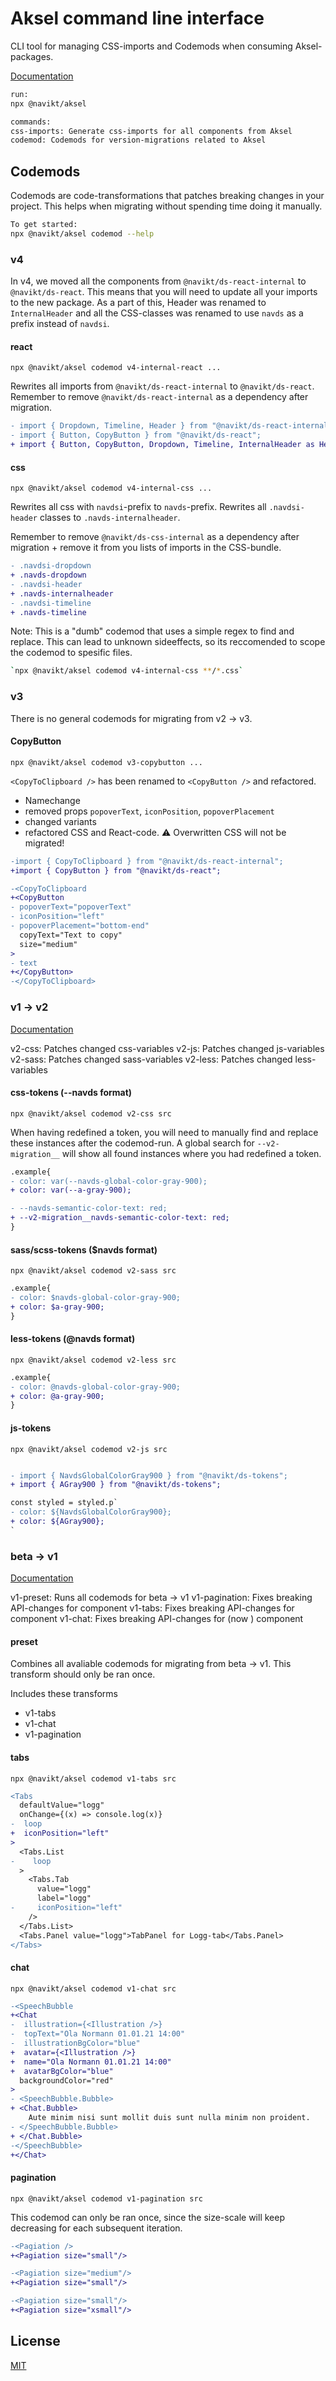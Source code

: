 # Aksel command line interface

CLI tool for managing CSS-imports and Codemods when consuming Aksel-packages.

[Documentation](https://aksel.nav.no/preview/grunnleggende/kode/kommandolinje)

```bash
run:
npx @navikt/aksel

commands:
css-imports: Generate css-imports for all components from Aksel
codemod: Codemods for version-migrations related to Aksel
```

## Codemods

Codemods are code-transformations that patches breaking changes in your project. This helps when migrating without spending time doing it manually.

```bash
To get started:
npx @navikt/aksel codemod --help
```

### v4

In v4, we moved all the components from `@navikt/ds-react-internal` to `@navikt/ds-react`. This means that you will need to update all your imports to the new package. As a part of this, Header was renamed to `InternalHeader` and all the CSS-classes was renamed to use `navds` as a prefix instead of `navdsi`.

#### react

`npx @navikt/aksel codemod v4-internal-react ...`

Rewrites all imports from `@navikt/ds-react-internal` to `@navikt/ds-react`. Remember to remove `@navikt/ds-react-internal` as a dependency after migration.

```diff
- import { Dropdown, Timeline, Header } from "@navikt/ds-react-internal";
- import { Button, CopyButton } from "@navikt/ds-react";
+ import { Button, CopyButton, Dropdown, Timeline, InternalHeader as Header } from "@navikt/ds-react";
```

#### css

`npx @navikt/aksel codemod v4-internal-css ...`

Rewrites all css with `navdsi`-prefix to `navds`-prefix. Rewrites all `.navdsi-header` classes to `.navds-internalheader`.

Remember to remove `@navikt/ds-css-internal` as a dependency after migration + remove it from you lists of imports in the CSS-bundle.

```diff
- .navdsi-dropdown
+ .navds-dropdown
- .navdsi-header
+ .navds-internalheader
- .navdsi-timeline
+ .navds-timeline
```

Note: This is a "dumb" codemod that uses a simple regex to find and replace. This can lead to unknown sideeffects, so its reccomended to scope the codemod to spesific files.

```bash
`npx @navikt/aksel codemod v4-internal-css **/*.css`
```

### v3

There is no general codemods for migrating from v2 -> v3.

#### CopyButton

`npx @navikt/aksel codemod v3-copybutton ...`

`<CopyToClipboard />` has been renamed to `<CopyButton />` and refactored.

- Namechange
- removed props `popoverText`, `iconPosition`, `popoverPlacement`
- changed variants
- refactored CSS and React-code. ⚠️ Overwritten CSS will not be migrated!

```diff
-import { CopyToClipboard } from "@navikt/ds-react-internal";
+import { CopyButton } from "@navikt/ds-react";

-<CopyToClipboard
+<CopyButton
- popoverText="popoverText"
- iconPosition="left"
- popoverPlacement="bottom-end"
  copyText="Text to copy"
  size="medium"
>
- text
+</CopyButton>
-</CopyToClipboard>

```

### v1 -> v2

[Documentation](https://aksel.nav.no/grunnleggende/kode/migrering#h76f47744d112)

v2-css: Patches changed css-variables
v2-js: Patches changed js-variables
v2-sass: Patches changed sass-variables
v2-less: Patches changed less-variables

#### css-tokens (--navds format)

`npx @navikt/aksel codemod v2-css src`

When having redefined a token, you will need to manually find and replace these instances after the codemod-run. A global search for `--v2-migration__` will show all found instances where you had redefined a token.

```diff
.example{
- color: var(--navds-global-color-gray-900);
+ color: var(--a-gray-900);

- --navds-semantic-color-text: red;
+ --v2-migration__navds-semantic-color-text: red;
}
```

#### sass/scss-tokens ($navds format)

`npx @navikt/aksel codemod v2-sass src`

```diff
.example{
- color: $navds-global-color-gray-900;
+ color: $a-gray-900;
}
```

#### less-tokens (@navds format)

`npx @navikt/aksel codemod v2-less src`

```diff
.example{
- color: @navds-global-color-gray-900;
+ color: @a-gray-900;
}
```

#### js-tokens

`npx @navikt/aksel codemod v2-js src`

```diff

- import { NavdsGlobalColorGray900 } from "@navikt/ds-tokens";
+ import { AGray900 } from "@navikt/ds-tokens";

const styled = styled.p`
- color: ${NavdsGlobalColorGray900};
+ color: ${AGray900};
`
```

### beta -> v1

[Documentation](https://aksel.nav.no/grunnleggende/kode/migrering#h50d54a5af8c1)

v1-preset: Runs all codemods for beta -> v1
v1-pagination: Fixes breaking API-changes for <Pagination /> component
v1-tabs: Fixes breaking API-changes for <Tabs /> component
v1-chat: Fixes breaking API-changes for <SpeechBubble /> (now <Chat/>) component

#### preset

Combines all avaliable codemods for migrating from beta -> v1. This transform should only be ran once.

Includes these transforms

- v1-tabs
- v1-chat
- v1-pagination

#### tabs

`npx @navikt/aksel codemod v1-tabs src`

```diff
<Tabs
  defaultValue="logg"
  onChange={(x) => console.log(x)}
-  loop
+  iconPosition="left"
>
  <Tabs.List
-    loop
  >
    <Tabs.Tab
      value="logg"
      label="logg"
-     iconPosition="left"
    />
  </Tabs.List>
  <Tabs.Panel value="logg">TabPanel for Logg-tab</Tabs.Panel>
</Tabs>
```

#### chat

`npx @navikt/aksel codemod v1-chat src`

```diff
-<SpeechBubble
+<Chat
-  illustration={<Illustration />}
-  topText="Ola Normann 01.01.21 14:00"
-  illustrationBgColor="blue"
+  avatar={<Illustration />}
+  name="Ola Normann 01.01.21 14:00"
+  avatarBgColor="blue"
  backgroundColor="red"
>
- <SpeechBubble.Bubble>
+ <Chat.Bubble>
    Aute minim nisi sunt mollit duis sunt nulla minim non proident.
- </SpeechBubble.Bubble>
+ </Chat.Bubble>
-</SpeechBubble>
+</Chat>
```

#### pagination

`npx @navikt/aksel codemod v1-pagination src`

This codemod can only be ran once, since the size-scale will keep decreasing for each subsequent iteration.

```diff
-<Pagiation />
+<Pagiation size="small"/>

-<Pagiation size="medium"/>
+<Pagiation size="small"/>

-<Pagiation size="small"/>
+<Pagiation size="xsmall"/>
```

## License

[MIT](https://github.com/navikt/aksel/blob/main/fonts/LICENCE)
